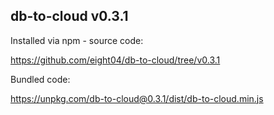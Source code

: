 ## db-to-cloud v0.3.1

Installed via npm - source code:

https://github.com/eight04/db-to-cloud/tree/v0.3.1

Bundled code:

https://unpkg.com/db-to-cloud@0.3.1/dist/db-to-cloud.min.js
